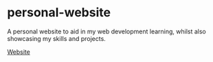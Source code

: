 # personal-website
A personal website to aid in my web development learning, whilst also showcasing my skills and projects.

<a href="https://nahdaaj.github.io/personal-website/">Website</a>
